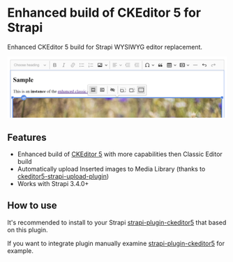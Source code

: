 # Enhanced build of CKEditor 5 for Strapi

Enhanced CKEditor 5 build for Strapi WYSIWYG editor replacement.

![ckeditor5-build-strapi-wysiwyg](/sample/ckeditor5-build-strapi-wysiwyg.png)


## Features

- Enhanced build of [CKEditor 5](https://github.com/ckeditor/ckeditor5) with more capabilities then Classic Editor build
- Automatically upload Inserted images to Media Library (thanks to [ckeditor5-strapi-upload-plugin](https://github.com/gtomato/ckeditor5-strapi-upload-plugin))
- Works with Strapi 3.4.0+


## How to use

It's recommended to install to your Strapi [strapi-plugin-ckeditor5](https://github.com/Roslovets-Inc/strapi-plugin-ckeditor5) that based on this plugin.

If you want to integrate plugin manually examine [strapi-plugin-ckeditor5](https://github.com/Roslovets-Inc/strapi-plugin-ckeditor5) for example.
